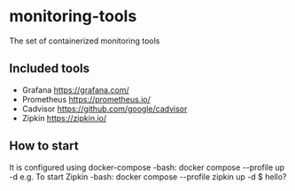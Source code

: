 # monitoring-tools
The set of containerized monitoring tools

## Included tools
- Grafana https://grafana.com/
- Prometheus https://prometheus.io/
- Cadvisor https://github.com/google/cadvisor
- Zipkin https://zipkin.io/

## How to start
It is configured using docker-compose
  -bash: docker compose --profile <profile-name> up -d
e.g. To start Zipkin
  -bash: docker compose --profile zipkin up -d 
$ hello?
